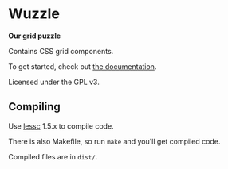 # Wuzzle

**Our grid puzzle**

Contains CSS grid components.

To get started, check out
[the documentation](https://github.com/ws1/wuzzle/wiki).

Licensed under the GPL v3.

## Compiling

Use [lessc](https://github.com/less/less.js) 1.5.x to compile code.

There is also Makefile, so run `make` and you'll get compiled code.

Compiled files are in `dist/`.
